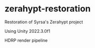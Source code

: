 # zerahypt-restoration
Restoration of Syrsa's Zerahypt project

Using Unity 2022.3.0f1

HDRP render pipeline

